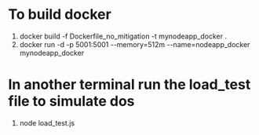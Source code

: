 # To build docker
1. docker build -f Dockerfile_no_mitigation -t mynodeapp_docker .
2. docker run -d -p 5001:5001 --memory=512m --name=nodeapp_docker mynodeapp_docker

# In another terminal run the load_test file to simulate dos 
1. node load_test.js